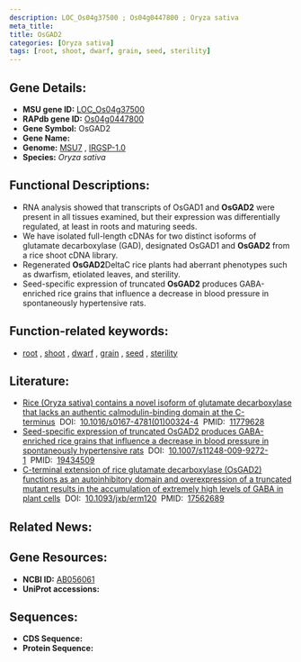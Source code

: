 ```yaml
---
description: LOC_Os04g37500 ; Os04g0447800 ; Oryza sativa
meta_title:
title: OsGAD2
categories: [Oryza sativa]
tags: [root, shoot, dwarf, grain, seed, sterility]
---
```


## Gene Details:
- **MSU gene ID:** [LOC_Os04g37500](http://rice.uga.edu/cgi-bin/ORF_infopage.cgi?orf=LOC_Os04g37500)  
- **RAPdb gene ID:** [Os04g0447800](https://rapdb.dna.affrc.go.jp/locus/?name=Os04g0447800)  
- **Gene Symbol:** OsGAD2
- **Gene Name:**
- **Genome:**  [MSU7](http://rice.uga.edu/)&nbsp;,&nbsp;[IRGSP-1.0](https://rapdb.dna.affrc.go.jp/download/irgsp1.html)
- **Species:** *Oryza sativa*

## Functional Descriptions:
   - RNA analysis showed that transcripts of OsGAD1 and **OsGAD2** were present in all tissues examined, but their expression was differentially regulated, at least in roots and maturing seeds.
   - We have isolated full-length cDNAs for two distinct isoforms of glutamate decarboxylase (GAD), designated OsGAD1 and **OsGAD2** from a rice shoot cDNA library.
   - Regenerated **OsGAD2**DeltaC rice plants had aberrant phenotypes such as dwarfism, etiolated leaves, and sterility.
   - Seed-specific expression of truncated **OsGAD2** produces GABA-enriched rice grains that influence a decrease in blood pressure in spontaneously hypertensive rats.

## Function-related keywords:
   - [root](/tags/root/)&nbsp;,&nbsp;[shoot](/tags/shoot/)&nbsp;,&nbsp;[dwarf](/tags/dwarf/)&nbsp;,&nbsp;[grain](/tags/grain/)&nbsp;,&nbsp;[seed](/tags/seed/)&nbsp;,&nbsp;[sterility](/tags/sterility/)

## Literature:
   - [Rice (Oryza sativa) contains a novel isoform of glutamate decarboxylase that lacks an authentic calmodulin-binding domain at the C-terminus](https://www.doi.org/10.1016/s0167-4781(01)00324-4)&nbsp;&nbsp;DOI:&nbsp;&nbsp;[10.1016/s0167-4781(01)00324-4](https://www.doi.org/10.1016/s0167-4781(01)00324-4)&nbsp;&nbsp;PMID:&nbsp;&nbsp;[11779628](https://pubmed.ncbi.nlm.nih.gov/11779628/)
   - [Seed-specific expression of truncated OsGAD2 produces GABA-enriched rice grains that influence a decrease in blood pressure in spontaneously hypertensive rats](https://www.doi.org/10.1007/s11248-009-9272-1)&nbsp;&nbsp;DOI:&nbsp;&nbsp;[10.1007/s11248-009-9272-1](https://www.doi.org/10.1007/s11248-009-9272-1)&nbsp;&nbsp;PMID:&nbsp;&nbsp;[19434509](https://pubmed.ncbi.nlm.nih.gov/19434509/)
   - [C-terminal extension of rice glutamate decarboxylase (OsGAD2) functions as an autoinhibitory domain and overexpression of a truncated mutant results in the accumulation of extremely high levels of GABA in plant cells](https://www.doi.org/10.1093/jxb/erm120)&nbsp;&nbsp;DOI:&nbsp;&nbsp;[10.1093/jxb/erm120](https://www.doi.org/10.1093/jxb/erm120)&nbsp;&nbsp;PMID:&nbsp;&nbsp;[17562689](https://pubmed.ncbi.nlm.nih.gov/17562689/)

## Related News:

## Gene Resources:
- **NCBI ID:**  [AB056061](http://www.ncbi.nlm.nih.gov/nuccore/AB056061)
- **UniProt accessions:** [](https://www.uniprot.org/uniprotkb//entry)

## Sequences:
- **CDS Sequence:**
- **Protein Sequence:**
